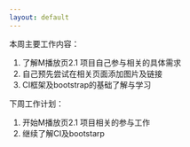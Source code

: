 ```yaml
---
layout: default
---
```


本周主要工作内容：

1. 了解M播放页2.1 项目自己参与相关的具体需求
2. 自己预先尝试在相关页面添加图片及链接
3. CI框架及bootstrap的基础了解与学习

下周工作计划：

1. 开始M播放页2.1 项目相关的参与工作
2. 继续了解CI及bootstarp

